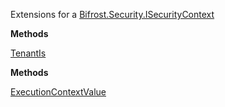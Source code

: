Extensions for a [Bifrost.Security.ISecurityContext](Bifrost.Security.ISecurityContext)

**Methods**

[TenantIs](Bifrost.Security.SecurityContextExtensions.TenantIs)


**Methods**

[ExecutionContextValue](Bifrost.Security.SecurityContextExtensions.ExecutionContextValue)
